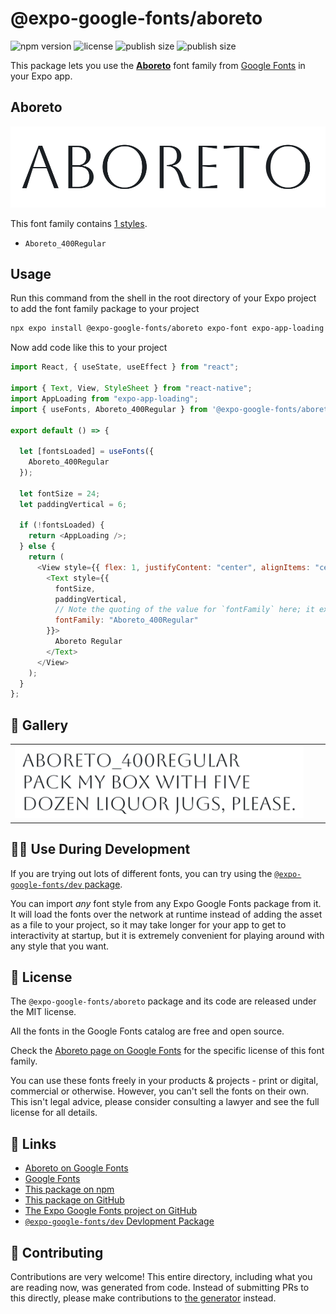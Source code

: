 # @expo-google-fonts/aboreto

![npm version](https://flat.badgen.net/npm/v/@expo-google-fonts/aboreto)
![license](https://flat.badgen.net/github/license/expo/google-fonts)
![publish size](https://flat.badgen.net/packagephobia/install/@expo-google-fonts/aboreto)
![publish size](https://flat.badgen.net/packagephobia/publish/@expo-google-fonts/aboreto)

This package lets you use the [**Aboreto**](https://fonts.google.com/specimen/Aboreto) font family from [Google Fonts](https://fonts.google.com/) in your Expo app.

## Aboreto

![Aboreto](./font-family.png)

This font family contains [1 styles](#-gallery).

- `Aboreto_400Regular`

## Usage

Run this command from the shell in the root directory of your Expo project to add the font family package to your project

```sh
npx expo install @expo-google-fonts/aboreto expo-font expo-app-loading
```

Now add code like this to your project

```js
import React, { useState, useEffect } from "react";

import { Text, View, StyleSheet } from "react-native";
import AppLoading from "expo-app-loading";
import { useFonts, Aboreto_400Regular } from '@expo-google-fonts/aboreto';

export default () => {

  let [fontsLoaded] = useFonts({
    Aboreto_400Regular
  });

  let fontSize = 24;
  let paddingVertical = 6;

  if (!fontsLoaded) {
    return <AppLoading />;
  } else {
    return (
      <View style={{ flex: 1, justifyContent: "center", alignItems: "center" }}>
        <Text style={{
          fontSize,
          paddingVertical,
          // Note the quoting of the value for `fontFamily` here; it expects a string!
          fontFamily: "Aboreto_400Regular"
        }}>
          Aboreto Regular
        </Text>
      </View>
    );
  }
};
```

## 🔡 Gallery


||||
|-|-|-|
|![Aboreto_400Regular](./Aboreto_400Regular.ttf.png)||||


## 👩‍💻 Use During Development

If you are trying out lots of different fonts, you can try using the [`@expo-google-fonts/dev` package](https://github.com/expo/google-fonts/tree/master/font-packages/dev#readme).

You can import _any_ font style from any Expo Google Fonts package from it. It will load the fonts over the network at runtime instead of adding the asset as a file to your project, so it may take longer for your app to get to interactivity at startup, but it is extremely convenient for playing around with any style that you want.


## 📖 License

The `@expo-google-fonts/aboreto` package and its code are released under the MIT license.

All the fonts in the Google Fonts catalog are free and open source.

Check the [Aboreto page on Google Fonts](https://fonts.google.com/specimen/Aboreto) for the specific license of this font family.

You can use these fonts freely in your products & projects - print or digital, commercial or otherwise. However, you can't sell the fonts on their own. This isn't legal advice, please consider consulting a lawyer and see the full license for all details.

## 🔗 Links

- [Aboreto on Google Fonts](https://fonts.google.com/specimen/Aboreto)
- [Google Fonts](https://fonts.google.com/)
- [This package on npm](https://www.npmjs.com/package/@expo-google-fonts/aboreto)
- [This package on GitHub](https://github.com/expo/google-fonts/tree/master/font-packages/aboreto)
- [The Expo Google Fonts project on GitHub](https://github.com/expo/google-fonts)
- [`@expo-google-fonts/dev` Devlopment Package](https://github.com/expo/google-fonts/tree/master/font-packages/dev)

## 🤝 Contributing

Contributions are very welcome! This entire directory, including what you are reading now, was generated from code. Instead of submitting PRs to this directly, please make contributions to [the generator](https://github.com/expo/google-fonts/tree/master/packages/generator) instead.
